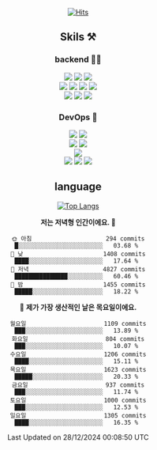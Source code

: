 <div align="center">

[![Hits](https://hits.seeyoufarm.com/api/count/incr/badge.svg?url=https%3A%2F%2Fgithub.com%2Fzxcv9203%2Fhit-counter&count_bg=%23FF7272&title_bg=%23324C2E&icon=codeigniter.svg&icon_color=%23DD5B5B&title=%EB%B0%A9%EB%AC%B8%EC%9E%90&edge_flat=false)](https://hits.seeyoufarm.com)
  
## Skils ⚒️

### backend 🧑‍💻
  
<img src="https://img.shields.io/badge/Java-FF6600?style=flat-square&logo=buymeacoffee&logoColor=white"/>
<img src="https://img.shields.io/badge/Go-0099FF?style=flat-square&logo=go&logoColor=white"/>
<img src="https://img.shields.io/badge/Kotlin-7F52FF?style=flat-square&logo=kotlin&logoColor=white"/>
  
  
<br />
  
<img src="https://img.shields.io/badge/Spring-339933?style=flat-square&logo=Spring&logoColor=white"/>
<img src="https://img.shields.io/badge/Spring Boot-339933?style=flat-square&logo=Spring Boot&logoColor=white"/>
<img src="https://img.shields.io/badge/Spring Security-339933?style=flat-square&logo=Spring Security&logoColor=white"/>
  
<img src="https://img.shields.io/badge/Spring Data JPA-339933?style=flat-square&logo=Hibernate&logoColor=white"/>

<br />
  
  <img src="https://img.shields.io/badge/mysql-0099FF?style=flat-square&logo=mysql&logoColor=white"/>
  <img src="https://img.shields.io/badge/mariadb-0099FF?style=flat-square&logo=mariadb&logoColor=white"/>
  <img src="https://img.shields.io/badge/mongoDB-47A248?style=flat-square&logo=mongodb&logoColor=white"/>
  
  
### DevOps 🚀
  
  <img src="https://img.shields.io/badge/docker-2496ED?style=flat-square&logo=docker&logoColor=white"/>
  <img src="https://img.shields.io/badge/kubernetes-326CE5?style=flat-square&logo=kubernetes&logoColor=white"/>
  
  <br />
  
  <img src="https://img.shields.io/badge/Github Actions-2088FF?style=flat-square&logo=githubactions&logoColor=white"/>
  <img src="https://img.shields.io/badge/Jenkins-D24939?style=flat-square&logo=jenkins&logoColor=white"/>
  
  
  <br />
  <img src="https://img.shields.io/badge/terraform-7B42BC?style=flat-square&logo=terraform&logoColor=white"/>
  
  <br />
  <img src="https://img.shields.io/badge/Amazon AWS-232F3E?style=flat-square&logo=Amazon AWS&logoColor=white"/>

  <img src="https://img.shields.io/badge/GCP-4285F4?style=flat-square&logo=googlecloud&logoColor=white"/>
  <img src="https://img.shields.io/badge/NCP-03C75A?style=flat-square&logo=naver&logoColor=white"/>
  
  
## language

[![Top Langs](https://github-readme-stats.vercel.app/api/top-langs/?username=zxcv9203&hide=html&exclude_repo=zxcv9203.github.io,golB&theme=grate-gatsby)](https://github.com/zxcv9203/github-readme-stats)
  
<!--START_SECTION:waka-->
**저는 저녁형 인간이에요. 🦉** 

```text
🌞 아침                     294 commits         █░░░░░░░░░░░░░░░░░░░░░░░░   03.68 % 
🌆 낮　                     1408 commits        ████░░░░░░░░░░░░░░░░░░░░░   17.64 % 
🌃 저녁                     4827 commits        ███████████████░░░░░░░░░░   60.46 % 
🌙 밤　                     1455 commits        █████░░░░░░░░░░░░░░░░░░░░   18.22 % 
```
📅 **제가 가장 생산적인 날은 목요일이에요.** 

```text
월요일                      1109 commits        ███░░░░░░░░░░░░░░░░░░░░░░   13.89 % 
화요일                      804 commits         ███░░░░░░░░░░░░░░░░░░░░░░   10.07 % 
수요일                      1206 commits        ████░░░░░░░░░░░░░░░░░░░░░   15.11 % 
목요일                      1623 commits        █████░░░░░░░░░░░░░░░░░░░░   20.33 % 
금요일                      937 commits         ███░░░░░░░░░░░░░░░░░░░░░░   11.74 % 
토요일                      1000 commits        ███░░░░░░░░░░░░░░░░░░░░░░   12.53 % 
일요일                      1305 commits        ████░░░░░░░░░░░░░░░░░░░░░   16.35 % 
```



 Last Updated on 28/12/2024 00:08:50 UTC
<!--END_SECTION:waka-->
  
</div>

